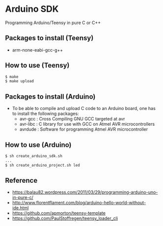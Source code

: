 # Arduino SDK
Programming Arduino/Teensy in pure C or C++ 

## Packages to install (Teensy)

  - arm-none-eabi-gcc-g++


## How to use (Teensy)

```bash
$ make
$ make upload
```

## Packages to install (Arduino)

  - To be able to compile and upload C code to an Arduino board, one has to install the following packages:
    - avr-gcc : Cross Compiling GNU GCC targeted at avr
    - avr-libc : C library for use with GCC on Atmel AVR microcontrollers
    - avrdude : Software for programming Atmel AVR microcontroller


## How to use (Arduino)

```bash
$ sh create_arduino_sdk.sh
...
$ sh create_arduino_project.sh led
```


## Reference

 - https://balau82.wordpress.com/2011/03/29/programming-arduino-uno-in-pure-c/
 - http://www.florentflament.com/blog/arduino-hello-world-without-ide.html
 - https://github.com/apmorton/teensy-template
 - https://github.com/PaulStoffregen/teensy_loader_cli

